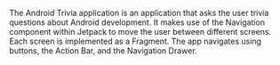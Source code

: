 The Android Trivia application is an application that asks the user trivia questions about Android development.
It makes use of the Navigation component within Jetpack to move the user between different screens. Each
screen is implemented as a Fragment. The app navigates using buttons, the Action Bar, and the Navigation
Drawer. 
